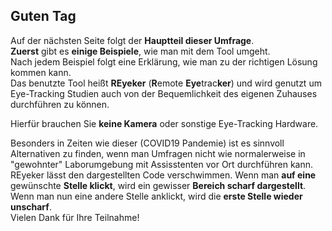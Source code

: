 ## Guten Tag
Auf der nächsten Seite folgt der **Hauptteil dieser Umfrage**.    
**Zuerst** gibt es **einige Beispiele**, wie man mit dem Tool umgeht.  
Nach jedem Beispiel folgt eine Erklärung, wie man zu der richtigen Lösung kommen kann.  
Das benutzte Tool heißt **REyeker** (**R**emote **Eye**trac**ker**) und wird genutzt um Eye-Tracking Studien auch von der
Bequemlichkeit des eigenen Zuhauses durchführen zu können.

Hierfür brauchen Sie **keine Kamera** oder sonstige Eye-Tracking Hardware.

Besonders in Zeiten wie dieser (COVID19 Pandemie) ist es sinnvoll Alternativen zu finden, 
wenn man Umfragen nicht wie normalerweise in "gewohnter" Laborumgebung mit Assisstenten vor Ort durchführen kann.  
REyeker lässt den dargestellten Code verschwimmen. Wenn man **auf eine** gewünschte **Stelle klickt**, 
wird ein gewisser **Bereich scharf dargestellt**. Wenn man nun eine andere Stelle anklickt, wird die **erste Stelle wieder unscharf**.  
Vielen Dank für Ihre Teilnahme!  
